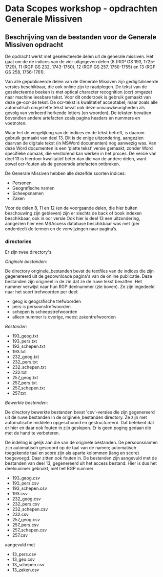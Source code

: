 
# Data Scopes workshop - opdrachten Generale Missiven

## Beschrijving van de bestanden voor de Generale Missiven opdracht

De opdracht werkt met geselecteerde delen uit de generale missiven. Het gaat om de de indices van de vier uitgegeven delen (8 (RGP GS 193, 1725-1729), 11 (RGP GS 232, 1743-1750), 12 (RGP GS 257, 1750-1755) en 13 (RGP GS 258, 1756-1761).

Van alle gepubliceerde delen van de Generale Missiven zijn gedigitaliseerde versies beschikbaar, die ook online zijn te raadplegen. De tekst van de geselecteerde boeken is met optical character recognition (ocr) omgezet naar machine leesbare tekst. Voor dit onderzoek is gebruik gemaakt van deze ge-ocr-de tekst. De ocr-tekst is kwalitatief acceptabel, maar zoals alle automatisch omgezette tekst bevat ook deze onnauwkeurigheden als gevolg van verkeerd herkende letters (en woorden). De teksten bevatten bovendien andere artefacten zoals pagina headers en nummers en voetnoten.

Waar het de vergelijking van de indices en de tekst betreft, is daarom gebruik gemaakt van deel 13. Dit is de enige uitzondering, aangezien daarvan de digitale tekst (in MSWord documenten) nog aanwezig was. Van deze Word documenten is een ‘platte tekst’ versie gemaakt, zonder Word specifieke opmaak, die verstorend kan werken in het proces. De versie van deel 13 is hierdoor kwalitatief beter dan die van de andere delen, want zowel ocr-fouten als de genoemde artefacten ontbreken.  

De Generale Missiven hebben alle dezelfde soorten indices:
-	Personen
-	Geografische namen
-	Scheepsnamen
-	Zaken

Voor de delen 8, 11 en 12 (en de voorgaande delen, die hier buiten beschouwing zijn gebleven) zijn er slechts de back of book indexen beschikbaar, ook in ocr versie
Ook hier is deel 13 een uitzondering, aangezien hier een MSAccess database beschikbaar was met (per onderdeel) de termen en de verwijzingen naar pagina’s.

### directories

Er zijn twee directory's.

_Originele bestanden_:

De directory originele_bestanden bevat de textfiles van de indices die zijn gegenereerd uit de gedownloade pagina's van de online publicatie. Deze bestanden zijn origineel in de zin dat ze de ruwe tekst bevatten. Het nummer verwijst naar hun RGP deelnummer (zie boven). Ze zijn ingedeeld naar het soort trefwoorden per deel:
- geog is geografische trefwoorden
- pers is persoonstrefwoorden
- schepen is scheepstrefwoorden
- alleen nummer is overige, meest zakentrefwoorden

_Bestanden_

- 193_geog.txt
- 193_pers.txt
- 193_schepen.txt
- 193.txt
- 232_geog.txt
- 232_pers.txt
- 232_schepen.txt
- 232.txt
- 257_geog.txt
- 257_pers.txt
- 257_schepen.txt
- 257.txt

_Bewerkte bestanden_:

De directory bewerkte bestanden bevat 'csv'-versies die zijn gegenereerd uit de ruwe bestanden in de originele_bestanden directory. Ze zijn met automatische middelen opgeschoond en gestructureerd. Dat betekent dat er hier en daar ook fouten in zijn geslopen. Er is geen poging gedaan die met de hand te verbeteren.

De indeling is gelijk aan die van de originele bestanden.
De persoonsnamen zijn automatisch gescoord op de taal van de namen; automatisch toegekende taal en score zijn als aparte kolommen (lang en score) toegevoegd. Daar zitten ook fouten in.
De bestanden zijn aangevuld met de bestanden van deel 13, gegenereerd uit het access bestand. Hier is dus het deelnummer gebruikt, niet het RGP nummer

- 193_geog.csv
- 193_pers.csv
- 193_schepen.csv
- 193.csv
- 232_geog.csv
- 232_pers.csv
- 232_schepen.csv
- 232.csv
- 257_geog.csv
- 257_pers.csv
- 257_schepen.csv
- 257.csv

aangevuld met

- 13_pers.csv
- 13_geo.csv
- 13_schepen.csv
- 13_zaken.csv
